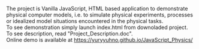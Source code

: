 The project is Vanilla JavaScript, HTML based application to demonstrate physical computer models, i.e. to simulate physical experiments, processes or idealized model situations encountered in the physical tasks. <br/>
To see demonstration simply launch index.html from downoladed project. To see description, read "Project_Description.doc". <br/>
Online demo is available at https://yuryyuhno.github.io/JavaScript_Physics/

